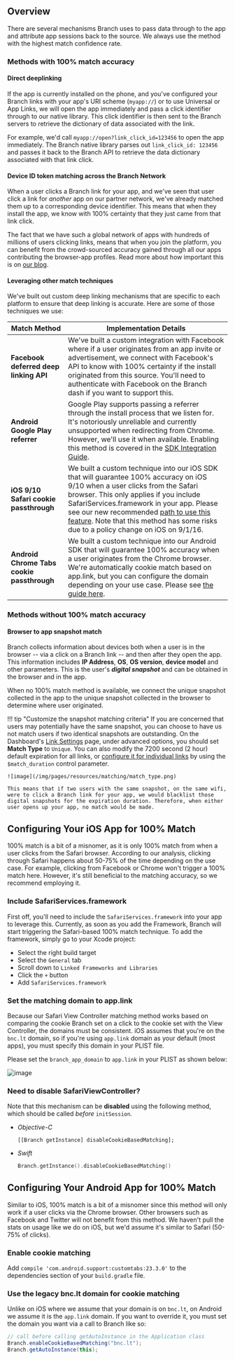 ## Overview

There are several mechanisms Branch uses to pass data through to the app and attribute app sessions back to the source. We always use the method with the highest match confidence rate.

### Methods with 100% match accuracy

#### Direct deeplinking

If the app is currently installed on the phone, and you've configured your Branch links with your app's URI scheme (`myapp://`) or to use Universal or App Links, we will open the app immediately and pass a click identifier through to our native library. This click identifier is then sent to the Branch servers to retrieve the dictionary of data associated with the link.

For example, we'd call `myapp://open?link_click_id=123456` to open the app immediately. The Branch native library parses out `link_click_id: 123456` and passes it back to the Branch API to retrieve the data dictionary associated with that link click.

#### Device ID token matching across the Branch Network

When a user clicks a Branch link for your app, and we've seen that user click a link for _another_ app on our partner network, we've already matched them up to a corresponding device identifier. This means that when they install the app, we know with 100% certainty that they just came from that link click.

The fact that we have such a global network of apps with hundreds of millions of users clicking links, means that when you join the platform, you can benefit from the crowd-sourced accuracy gained through all our apps contributing the browser-app profiles. Read more about how important this is on [our blog](https://blog.branch.io/the-importance-of-matching-accuracy-in-deep-linking).

#### Leveraging other match techniques

We've built out custom deep linking mechanisms that are specific to each platform to ensure that deep linking is accurate. Here are some of those techniques we use:

| Match Method | Implementation Details
| --- | ---
| **Facebook deferred deep linking API** | We've built a custom integration with Facebook where if a user originates from an app invite or advertisement, we connect with Facebook's API to know with 100% certainty if the install originated from this source. You'll need to authenticate with Facebook on the Branch dash if you want to support this.
| **Android Google Play referrer** | Google Play supports passing a referrer through the install process that we listen for. It's notoriously unreliable and currently unsupported when redirecting from Chrome. However, we'll use it when available. Enabling this method is covered in the [SDK Integration Guide](/pages/apps/android/#configure-app).
| **iOS 9/10 Safari cookie passthrough** | We built a custom technique into our iOS SDK that will guarantee 100% accuracy on iOS 9/10 when a user clicks from the Safari browser. This only applies if you include SafariServices.framework in your app. Please see our new recommended [path to use this feature](/pages/resources/matching/#configuring-your-ios-app-for-100-match). Note that this method has some risks due to a policy change on iOS on 9/1/16. 
| **Android Chrome Tabs cookie passthrough** | We built a custom technique into our Android SDK that will guarantee 100% accuracy when a user originates from the Chrome browser. We're automatically cookie match based on app.link, but you can configure the domain depending on your use case. Please see [the guide here](/pages/resources/matching/#configuring-your-android-app-for-100-match).

### Methods without 100% match accuracy

#### Browser to app snapshot match

Branch collects information about devices both when a user is in the browser -- via a click on a Branch link -- and then after they open the app. This information includes **IP Address**, **OS**, **OS version**, **device model** and other parameters. This is the user's **_digital snapshot_** and can be obtained in the browser and in the app.

When no 100% match method is available, we connect the unique snapshot collected in the app to the unique snapshot collected in the browser to determine where user originated.

!!! tip "Customize the snapshot matching criteria"
    If you are concerned that users may potentially have the same snapshot, you can choose to have us not match users if two identical snapshots are outstanding. On the Dashboard's [Link Settings](https://dashboard.branch.io/link-settings) page, under advanced options, you should set **Match Type** to `Unique`. You can also modify the 7200 second (2 hour) default expiration for all links, or [configure it for individual links](/pages/links/integrate/#deep-linking) by using the `$match_duration` control parameter.

    ![image](/img/pages/resources/matching/match_type.png)

    This means that if two users with the same snapshot, on the same wifi, were to click a Branch link for your app, we would blacklist those digital snapshots for the expiration duration. Therefore, when either user opens up your app, no match would be made.

## Configuring Your iOS App for 100% Match

100% match is a bit of a misnomer, as it is only 100% match from when a user clicks from the Safari browser. According to our analysis, clicking through Safari happens about 50-75% of the time depending on the use case. For example, clicking from Facebook or Chrome won't trigger a 100% match here. However, it's still beneficial to the matching accuracy, so we recommend employing it.

### Include SafariServices.framework

First off, you'll need to include the `SafariServices.framework` into your app to leverage this. Currently, as soon as you add the Framework, Branch will start triggering the Safari-based 100% match technique. To add the framework, simply go to your Xcode project:

- Select the right build target
- Select the `General` tab
- Scroll down to `Linked Frameworks and Libraries`
- Click the `+` button
- Add `SafariServices.framework`

### Set the matching domain to app.link

Because our Safari View Controller matching method works based on comparing the cookie Branch set on a click to the cookie set with the View Controller, the domains must be consistent. iOS assumes that you're on the `bnc.lt` domain, so if you're using `app.link` domain as your default (most apps), you must specify this domain in your PLIST file.

Please set the `branch_app_domain` to `app.link` in your PLIST as shown below:

![image](/img/pages/resources/matching/branch_app_domain.png)

### Need to disable SafariViewController?

Note that this mechanism can be **disabled** using the following method, which should be called _before_ `initSession`.

- *Objective-C*

	```objc
	[[Branch getInstance] disableCookieBasedMatching];
	```

- *Swift*

	```swift
	Branch.getInstance().disableCookieBasedMatching()
	```


## Configuring Your Android App for 100% Match

Similar to iOS, 100% match is a bit of a misnomer since this method will only work if a user clicks via the Chrome browser. Other browsers such as Facebook and Twitter will not benefit from this method. We haven't pull the stats on usage like we do on iOS, but we'd assume it's similar to Safari (50-75% of clicks).

### Enable cookie matching

Add `compile 'com.android.support:customtabs:23.3.0'` to the dependencies section of your `build.gradle` file.

### Use the legacy bnc.lt domain for cookie matching

Unlike on iOS where we assume that your domain is on `bnc.lt`, on Android we assume it is the `app.link` domain. If you want to override it, you must set the domain you want via a call to Branch like so:

```java
// call before calling getAutoInstance in the Application class
Branch.enableCookieBasedMatching("bnc.lt");
Branch.getAutoInstance(this);
```
